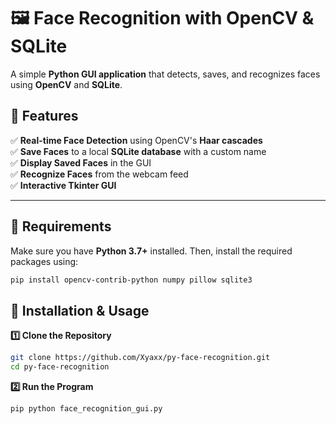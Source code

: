 # 🖼 Face Recognition with OpenCV & SQLite

A simple **Python GUI application** that detects, saves, and recognizes faces using **OpenCV** and **SQLite**.

## 🚀 Features
✅ **Real-time Face Detection** using OpenCV's **Haar cascades**  
✅ **Save Faces** to a local **SQLite database** with a custom name  
✅ **Display Saved Faces** in the GUI  
✅ **Recognize Faces** from the webcam feed  
✅ **Interactive Tkinter GUI**  

---

## 📌 Requirements
Make sure you have **Python 3.7+** installed. Then, install the required packages using:

```sh
pip install opencv-contrib-python numpy pillow sqlite3
```

## 📂 Installation & Usage
**1️⃣ Clone the Repository**

```sh
git clone https://github.com/Xyaxx/py-face-recognition.git
cd py-face-recognition
```

**2️⃣ Run the Program**

```sh
pip python face_recognition_gui.py
```

